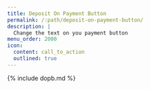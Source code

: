 ```yaml
---
title: Deposit On Payment Button
permalink: /:path/deposit-on-payment-button/
description: |
  Change the text on you payment button
menu_order: 2000
icon:
  content: call_to_action
  outlined: true
---
```


{% include dopb.md %}
